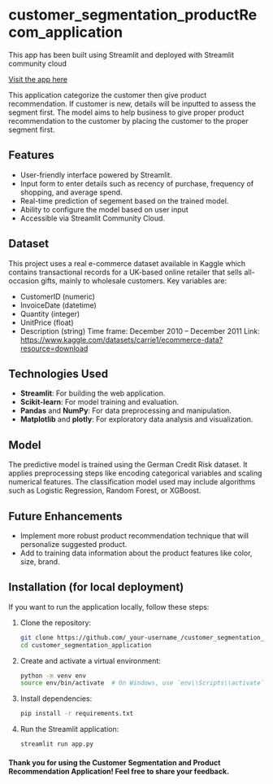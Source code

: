 # customer_segmentation_productRecom_application
This app has been built using Streamlit and deployed with Streamlit community cloud

[Visit the app here](https://km-customer-segmentation-app.streamlit.app/)

This application categorize the customer then give product recommendation. If customer is new, details will be inputted to assess the segment first. The model aims to help business to give proper product recommendation to the customer by placing the customer to the proper segment first.

## Features
- User-friendly interface powered by Streamlit.
- Input form to enter details such as recency of purchase, frequency of shopping, and average spend.
- Real-time prediction of segement based on the trained model.
- Ability to configure the model based on user input
- Accessible via Streamlit Community Cloud.

## Dataset
This project uses a real e-commerce dataset available in Kaggle which contains transactional records for a UK-based online retailer that sells all-occasion gifts, mainly to wholesale customers. Key variables are:
- CustomerID (numeric)
- InvoiceDate (datetime)
- Quantity (integer)
- UnitPrice (float)
- Description (string)
Time frame: December 2010 – December 2011
Link: https://www.kaggle.com/datasets/carrie1/ecommerce-data?resource=download

## Technologies Used
- **Streamlit**: For building the web application.
- **Scikit-learn**: For model training and evaluation.
- **Pandas** and **NumPy**: For data preprocessing and manipulation.
- **Matplotlib** and **plotly**: For exploratory data analysis and visualization.

## Model
The predictive model is trained using the German Credit Risk dataset. It applies preprocessing steps like encoding categorical variables and scaling numerical features. The classification model used may include algorithms such as Logistic Regression, Random Forest, or XGBoost.

## Future Enhancements
* Implement more robust product recommendation technique that will personalize suggested product.
* Add to training data information about the product features like color, size, brand. 

## Installation (for local deployment)
If you want to run the application locally, follow these steps:

1. Clone the repository:
   ```bash
   git clone https://github.com/_your-username_/customer_segmentation_application.git
   cd customer_segmentation_application

2. Create and activate a virtual environment:
   ```bash
   python -m venv env
   source env/bin/activate  # On Windows, use `env\\Scripts\\activate`

3. Install dependencies:
   ```bash
   pip install -r requirements.txt

4. Run the Streamlit application:
   ```bash
   streamlit run app.py

#### Thank you for using the Customer Segmentation and Product Recommendation Application! Feel free to share your feedback.
